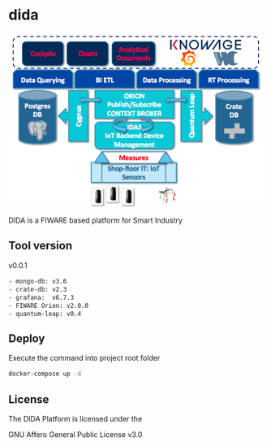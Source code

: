 # dida
![DIDA Schema](docs/images/DIDA-ql.png)

DIDA is a FIWARE based platform for Smart Industry 

## Tool version

v0.0.1

	- mongo-db: v3.6
	- crate-db: v2.3
	- grafana:  v6.7.3
	- FIWARE Orion: v2.0.0
	- quantum-leap: v0.4

## Deploy
Execute the command into project root folder
```sh
docker-compose up -d
```


## License
The DIDA Platform is licensed under the

GNU Affero General Public License v3.0